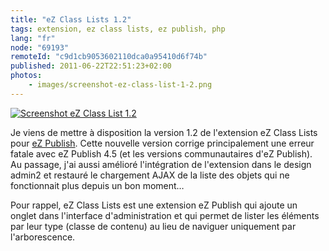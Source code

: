 ```yaml
---
title: "eZ Class Lists 1.2"
tags: extension, ez class lists, ez publish, php
lang: "fr"
node: "69193"
remoteId: "c9d1cb9053602110dca0a95410d6f74b"
published: 2011-06-22T22:51:23+02:00
photos:
    - images/screenshot-ez-class-list-1-2.png
---
```

<a href="/images/screenshot-ez-class-list-1-2.png"><img loading="lazy" src="/images/660x/screenshot-ez-class-list-1-2.png" alt="Screenshot eZ Class List 1.2">
</a>

Je viens de mettre à disposition la version 1.2 de l'extension eZ Class Lists pour [eZ Publish](/tag/ez-publish). Cette nouvelle version corrige principalement une erreur fatale avec eZ Publish 4.5 (et les versions communautaires d'eZ Publish). Au passage, j'ai aussi amélioré l'intégration de l'extension dans le design admin2 et restauré le chargement AJAX de la liste des objets qui ne fonctionnait plus depuis un bon moment…


Pour rappel, eZ Class Lists est une extension eZ Publish qui ajoute un onglet dans l'interface d'administration et qui permet de lister les éléments par leur type (classe de contenu) au lieu de naviguer uniquement par l'arborescence.

